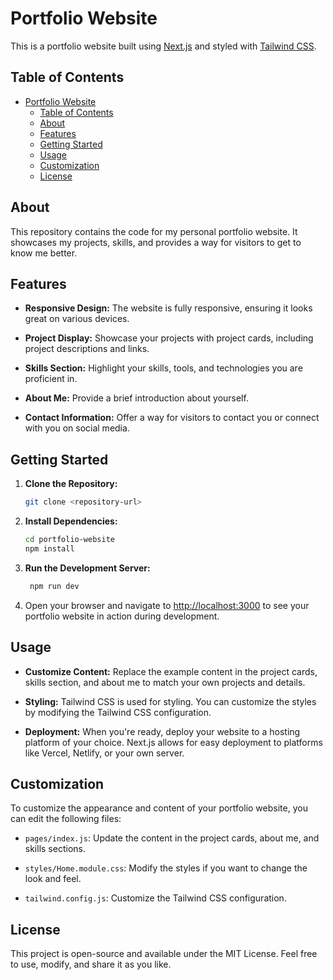 # Portfolio Website

This is a portfolio website built using [Next.js](https://nextjs.org/) and styled with [Tailwind CSS](https://tailwindcss.com/).

## Table of Contents

- [Portfolio Website](#portfolio-website)
  - [Table of Contents](#table-of-contents)
  - [About](#about)
  - [Features](#features)
  - [Getting Started](#getting-started)
  - [Usage](#usage)
  - [Customization](#customization)
  - [License](#license)

## About

This repository contains the code for my personal portfolio website. It showcases my projects, skills, and provides a way for visitors to get to know me better.

## Features

- **Responsive Design:** The website is fully responsive, ensuring it looks great on various devices.

- **Project Display:** Showcase your projects with project cards, including project descriptions and links.

- **Skills Section:** Highlight your skills, tools, and technologies you are proficient in.

- **About Me:** Provide a brief introduction about yourself.

- **Contact Information:** Offer a way for visitors to contact you or connect with you on social media.

## Getting Started

1. **Clone the Repository:**

   ```bash
   git clone <repository-url>

2. **Install Dependencies:**

   ```bash
   cd portfolio-website
   npm install

3. **Run the Development Server:**

   ```bash
    npm run dev

4. Open your browser and navigate to <http://localhost:3000> to see your portfolio website in action during development.

## Usage

- **Customize Content:** Replace the example content in the project cards, skills section, and about me to match your own projects and details.

- **Styling:** Tailwind CSS is used for styling. You can customize the styles by modifying the Tailwind CSS configuration.

- **Deployment:** When you're ready, deploy your website to a hosting platform of your choice. Next.js allows for easy deployment to platforms like Vercel, Netlify, or your own server.

## Customization

To customize the appearance and content of your portfolio website, you can edit the following files:

- `pages/index.js`: Update the content in the project cards, about me, and skills sections.

- `styles/Home.module.css`: Modify the styles if you want to change the look and feel.

- `tailwind.config.js`: Customize the Tailwind CSS configuration.

## License

This project is open-source and available under the MIT License. Feel free to use, modify, and share it as you like.
